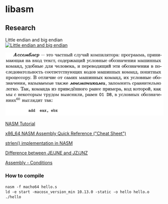 # libasm

## Research
<p>Little endian and big endian<br />
    <a href="https://agilescientific.com/blog/2017/3/31/little-endian-is-legal">
        <img style="background-color: white; width: 70vw;" src="https://images.squarespace-cdn.com/content/v1/549dcda5e4b0a47d0ae1db1e/1490746414666-EM74IA60AFM16OEH9G22/ke17ZwdGBToddI8pDm48kOMlUb6YZjvz-j7uj5wTIAtZw-zPPgdn4jUwVcJE1ZvWQUxwkmyExglNqGp0IvTJZamWLI2zvYWH8K3-s_4yszcp2ryTI0HqTOaaUohrI8PICROjhJFkM8GI5jSypQ9qrB6ZUKEpH8g8X8GW3p0wQZI/image-asset.png?format=1000w" alt="Little endian and big endian" href="https://agilescientific.com/blog/2017/3/31/little-endian-is-legal">
    </a>
</p>

<img src="img/assembler_intro_stolyarov1.png" style="width: 70vw;" alt="Скриншот книги Введение в программирование, Столяров." href="http://www.stolyarov.info/books/pdf/progintro_vol1.pdf">

[NASM Tutorial](https://cs.lmu.edu/~ray/notes/nasmtutorial/)

[x86_64 NASM Assembly Quick Reference ("Cheat Sheet")](https://www.cs.uaf.edu/2017/fall/cs301/reference/x86_64.html)

[strlen() implementation in NASM](https://tuttlem.github.io/2013/01/08/strlen-implementation-in-nasm.html)

[Difference between JE/JNE and JZ/JNZ](https://stackoverflow.com/questions/14267081/difference-between-je-jne-and-jz-jnz)

[Assembly - Conditions](https://www.tutorialspoint.com/assembly_programming/assembly_conditions.htm)

### How to compile
```
nasm -f macho64 hello.s
ld -e start -macosx_version_min 10.13.0 -static -o hello hello.o
./hello
```